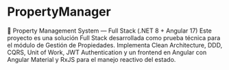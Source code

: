# PropertyManager
🏡 Property Management System — Full Stack (.NET 8 + Angular 17)  Este proyecto es una solución Full Stack desarrollada como prueba técnica para el módulo de Gestión de Propiedades. Implementa Clean Architecture, DDD, CQRS, Unit of Work, JWT Authentication y un frontend en Angular con Angular Material y RxJS para el manejo reactivo del estado.
